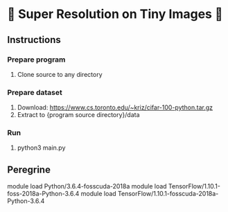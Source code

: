 # :cherry_blossom: Super Resolution on Tiny Images :cherry_blossom:

## Instructions
### Prepare program
1. Clone source to any directory

### Prepare dataset
1. Download: https://www.cs.toronto.edu/~kriz/cifar-100-python.tar.gz
2. Extract to {program source directory}/data

### Run
1. python3 main.py


## Peregrine
module load Python/3.6.4-fosscuda-2018a
module load TensorFlow/1.10.1-foss-2018a-Python-3.6.4
module load TensorFlow/1.10.1-fosscuda-2018a-Python-3.6.4